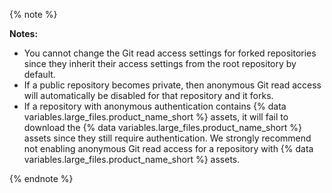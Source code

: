 {% note %}

**Notes:**
* You cannot change the Git read access settings for forked repositories since they inherit their access settings from the root repository by default.
* If a public repository becomes private, then anonymous Git read access will automatically be disabled for that repository and it forks.
* If a repository with anonymous authentication contains {% data variables.large_files.product_name_short %} assets, it will fail to download the {% data variables.large_files.product_name_short %} assets since they still require authentication. We strongly recommend not enabling anonymous Git read access for a repository with {% data variables.large_files.product_name_short %} assets.

{% endnote %}
